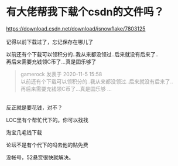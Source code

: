 # 有大佬帮我下载个csdn的文件吗？


https://download.csdn.net/download/isnowflake/7803125<br />
<br />
记得以前下载过了，忘记保存在哪儿了

<img src="static/image/smiley/default/sweat.gif" smilieid="10" border="0" alt="" />以前还有个下载可以领积分的..我从来都没领过..后来就没有后来了..<br />
再后来需要充钱领C币了...真是囸乐够了

<div class="quote"><blockquote><font color="#999999">gamerock 发表于 2020-11-5 15:58</font><br />
<font color="#999999">以前还有个下载可以领积分的..我从来都没领过..后来就没有后来了..<br />
再后来需要充钱领C币了...真是囸乐够 ...</font></blockquote></div><br />
反正就是要花钱，对不？

LOC里有个帮忙代下的。你可以找找

淘宝几毛钱下载

论坛不是有个代下的吗去他的贴免费<img id="aimg_kTldD" onclick="zoom(this, this.src, 0, 0, 0)" class="zoom" src="https://cdn.jsdelivr.net/gh/hishis/forum-master/public/images/patch.gif" onmouseover="img_onmouseoverfunc(this)" onload="thumbImg(this)" border="0" alt="" />

没帐号，52悬赏很快就解决。
